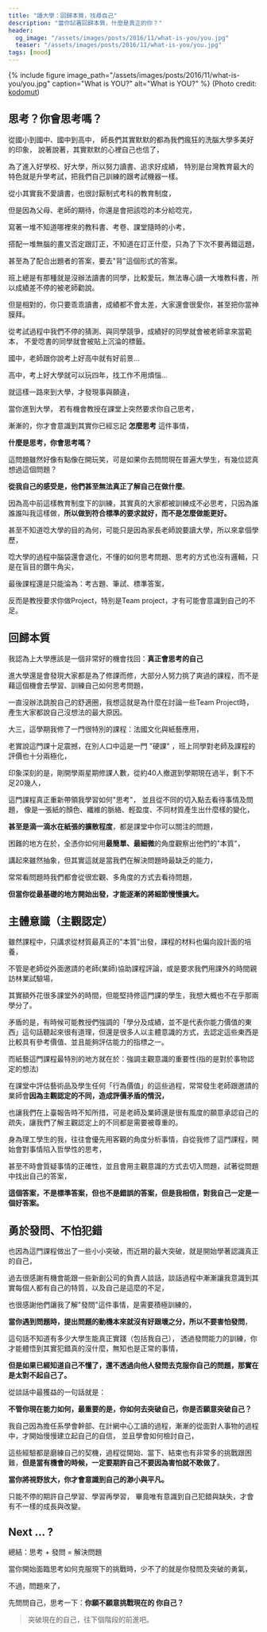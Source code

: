 ```yaml
---
title: "讀大學：回歸本質，找尋自己"
description: "當你試著回歸本質，什麼是真正的你？"
header:
  og_image: "/assets/images/posts/2016/11/what-is-you/you.jpg"
  teaser: "/assets/images/posts/2016/11/what-is-you/you.jpg"
tags: [mood]
---
```


{% include figure image_path="/assets/images/posts/2016/11/what-is-you/you.jpg" caption="What is YOU?" alt="What is YOU?" %}
(Photo credit: [kodomut](https://flic.kr/p/7U78DN))

## 思考？你會思考嗎？

從國小到國中、國中到高中，
師長們其實默默的都為我們瘋狂的洗腦大學多美好的印象，
說著說著，其實默默的心裡自己也信了，

為了進入好學校、好大學，所以努力讀書、追求好成績，
特別是台灣教育最大的特色就是升學考試，把我們自己訓練的跟考試機器一樣。

從小其實我不愛讀書，也很討厭制式考科的教育制度，

但是因為父母、老師的期待，你還是會把該唸的本分給唸完，

寫著一堆不知道哪裡來的教科書、考卷、課堂隨時的小考，

搭配一堆無腦的畫叉否定跟訂正，不知道在訂正什麼，只為了下次不要再錯這題，

甚至為了配合出題者的答案，要去"背"這個形式的答案。

班上總是有那種就是沒辦法讀書的同學，比較愛玩，無法專心讀一大堆教科書，所以成績差不停的被老師勸說。

但是相對的，你只要乖乖讀書，成績都不會太差，大家還會很愛你，甚至把你當神膜拜。

從考試過程中我們不停的猜測、與同學競爭，成績好的同學就會被老師拿來當範本，
不愛唸書的同學就會被貼上沉淪的標籤。

國中，老師跟你說考上好高中就有好前景…

高中，考上好大學就可以玩四年，找工作不用煩惱…

就這樣一路來到大學，才發現事與願違，


當你進到大學，
若有機會教授在課堂上突然要求你自己思考，

漸漸的，你才會意識到其實你已經忘記 **怎麼思考** 這件事情，

**什麼是思考，你會思考嗎？**

這問題雖然好像有點像在開玩笑，可是如果你去問問現在普遍大學生，有幾位認真想過這個問題？

**從我自己的感受是，他們甚至無法真正了解自己在做什麼**。

因為高中前這樣教育制度下的訓練，其實真的大家都被訓練成不必思考，只因為誰誰誰叫我這樣做，**所以做到符合標準的要求就好，而不是怎麼做能更好。**

甚至不知道唸大學的目的為何，可能只是因為家長老師說要讀大學，所以來拿個學歷，

唸大學的過程中腦袋還會退化，不懂的如何思考問題、思考的方式也沒有邏輯，只是在盲目的鑽牛角尖，

最後課程還是只能淪為：考古題、筆試、標準答案，

反而是教授要求你做Project，特別是Team project，才有可能會意識到自己的不足。


## 回歸本質

我認為上大學應該是一個非常好的機會找回：**真正會思考的自己**

進大學還是會發現大家都是為了修課而修，大部分人努力挑了爽過的課程，而不是藉這個機會去學習、訓練自己如何思考問題，

一直沒辦法跳脫自己的舒適圈，我想這就是為什麼在討論一些Team Project時，產生大家都說自己沒想法的最大原因。

大三，這學期我修了一門很特別的課程：法國文化與紙藝應用，

老實說這門課十足震撼，在別人口中這是一門 "硬課" ，班上同學對老師及課程的評價也十分兩極化，

印象深刻的是，剛開學兩星期修課人數，從約40人撤選到學期現在過半，剩下不足20幾人，

這門課程真正重新帶領我學習如何"思考"，
並且從不同的切入點去看待事情及問題，
像是一張紙的顏色、纖維的脈絡、輕盈度、不同材質產生出什麼樣的變化，

**甚至是滴一滴水在紙張的擴散程度**，都是課堂中你可以關注的問題，

困難的地方在於，全憑你如何用**最簡單、最細微**的角度觀察出他們的"本質"，

講起來雖然抽象，但其實這就是當我們在解決問題時最缺乏的能力，

常常看問題時我們都會從很宏觀、多角度的方式去看待問題，

**但當你從最基礎的地方開始出發，才能逐漸的將細節慢慢擴大。**


## 主體意識（主觀認定）

雖然課程中，只講求從材質最真正的"本質"出發，課程的材料也偏向設計面的培養，

不管是老師從外面邀請的老師(業師)協助課程評論，或是要求我們用課外的時間親訪林業試驗場，

其實額外花很多課堂外的時間，但能堅持修這門課的學生，我想大概也不在乎那兩學分了。

矛盾的是，有時候可能教授們強調的「學分及成績，並不是代表你能力價值的東西」這句話聽起來很有道理，但還是很多人以主體意識的方式，去認定這些東西是比較具有參考價值、並且能夠評估能力的指標之一。

而紙藝這門課程最特別的地方就在於：強調主觀意識的重要性(指的是對於事物認定的想法)

在課堂中評估藝術品及學生任何「行為價值」的這些過程，常常發生老師跟邀請的業師會**因為主觀認定的不同，造成評價矛盾的情況，**

也讓我們在上臺報告時不知所措，可是老師及業師還是很有風度的願意承認自己的疏失，讓我們了解主觀認定上的不同都是需要被尊重的。

身為理工學生的我，往往會優先用客觀的角度分析事情，自從我修了這門課程，開始會對事情陷入哲學性的思考，

甚至不時會質疑事情的正確性，並且會用主觀意識的方式去切入問題，試著從問題中找出自己的答案，

**這個答案，不是標準答案，但也不是錯誤的答案，但是我相信，對我自己一定是一個好答案。**


## 勇於發問、不怕犯錯

也因為這門課程做出了一些小小突破，而近期的最大突破，就是開始學著認識真正的自己，

過去很感謝有機會能跟一些新創公司的負責人談話，談話過程中漸漸讓我意識到其實每個人都有自己的特質，以及自己是這麼的不足，

也很感謝他們讓我了解"發問"這件事情，是需要積極訓練的，

**當你遇到問題時，提出問題的動機本來就沒有好跟壞之分，所以不要害怕發問**，

這句話不知道有多少大學生能真正實踐（包括我自己），
透過發問能力的訓練，你才能體悟到其實犯錯真的沒什麼，無知也是正常的事情，

**但是如果已經知道自己不懂了，還不透過向他人發問去克服你自己的問題，那實在是太對不起自己了。**

從談話中最獲益的一句話就是：

**不管你現在能力如何，最重要的是，你如何去突破自己，你是否願意突破自己？**

我自己因為擔任系學會幹部、在計網中心工讀的過程，漸漸的從面對人事物的過程中，才開始慢慢建立起自己的自信，
並且學會如何檢討自己，

這些經驗都是磨練自己的契機，過程從開始、當下、結束也有非常多的挑戰跟困難，**但是當有機會的時候，一定要期許自己不要因為害怕就不敢做了**。

**當你將視野放大，你才會意識到自己的渺小與平凡。**

只能不停的期許自己學習、學習再學習，
畢竟唯有意識到自己犯錯與缺失，才會有不一樣的成長與改變。


## Next ... ?

總結：思考 + 發問 = 解決問題

當你開始面臨思考如何克服現下的挑戰時，少不了的就是你發問及突破的勇氣，

不過，問題來了，

先問問自己，思考一下：**你願不願意挑戰現在的 你自己？**

> 突破現在的自己，往下個階段的前進吧。
